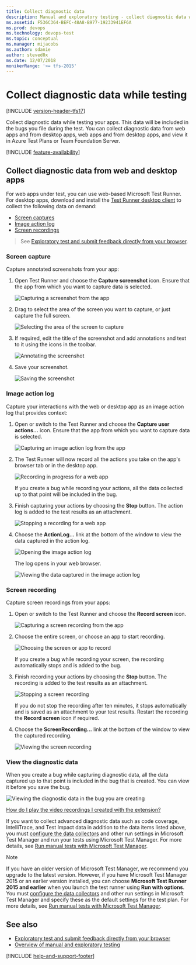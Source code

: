 ```yaml
---
title: Collect diagnostic data
description: Manual and exploratory testing - collect diagnostic data while testing web and desktop apps with Azure DevOps and Team Foundation Server (TFS)
ms.assetid: F536C364-BEFC-48A8-B977-19233941EF6A
ms.prod: devops
ms.technology: devops-test
ms.topic: conceptual
ms.manager: mijacobs
ms.author: sdanie
author: steved0x
ms.date: 12/07/2018
monikerRange: '>= tfs-2015'
---
```


# Collect diagnostic data while testing

[!INCLUDE [version-header-tfs17](_shared/version-header-tfs17.md)] 

Collect diagnostic data while testing your apps.
This data will be included in the bugs you file 
during the test. You can collect diagnostic data from
web apps and from desktop apps, web apps and from desktop apps,
and view it in Azure Test Plans or Team Foundation Server.

[!INCLUDE [feature-availability](_shared/feature-availability.md)] 

<a name="collect-web"></a>
## Collect diagnostic data from web and desktop apps

For web apps under test, you can use web-based Microsoft Test Runner. 
For desktop apps, download and install the [Test Runner desktop client](https://aka.ms/ATPTestRunnerDownload) to collect the following data on demand:

* [Screen captures](#web-screenshot)
* [Image action log](#web-log)
* [Screen recordings](#web-recording)

> See [Exploratory test and submit feedback directly from your browser](perform-exploratory-tests.md).

<a name="web-screenshot"></a>
<a name="collect-desktop"></a>
### Screen capture

Capture annotated screenshots from your app: 

1. Open Test Runner and choose the **Capture screenshot** icon. 
   Ensure that the app from which you want to capture data is selected.

   ![Capturing a screenshot from the app](_img/_shared/collect-diagnostic-data-01.png) 

1. Drag to select the area of the screen you want to 
   capture, or just capture the full screen.
 
   ![Selecting the area of the screen to capture](_img/collect-diagnostic-data/collect-diagnostic-data-03.png) 

1. If required, edit the title of the screenshot and add 
   annotations and text to it using the icons in the toolbar.

   ![Annotating the screenshot](_img/collect-diagnostic-data/collect-diagnostic-data-04.png) 
 
1. Save your screenshot.  

   ![Saving the screenshot](_img/collect-diagnostic-data/collect-diagnostic-data-05.png) 
 
<a name="web-log"></a>
### Image action log

Capture your interactions with the web or desktop app as an image action log that provides context:

1. Open or switch to the Test Runner and choose the **Capture user actions...** icon. 
   Ensure that the app from which you want to capture data is selected.

   ![Capturing an image action log from the app](_img/_shared/collect-diagnostic-data-06.png) 

1. The Test Runner will now record all the actions you take
   on the app's browser tab or in the desktop app.
 
   ![Recording in progress for a web app](_img/collect-diagnostic-data/collect-diagnostic-data-08.png) 

   If you create a bug while recording your actions, all the 
   data collected up to that point will be included in the bug. 

1. Finish capturing your actions by choosing
   the **Stop** button. The action log is added to the test results 
   as an attachment.

   ![Stopping a recording for a web app](_img/collect-diagnostic-data/collect-diagnostic-data-08a.png) 

1. Choose the **ActionLog...** link at the bottom of the window
   to view the data captured in the action log.

   ![Opening the image action log](_img/collect-diagnostic-data/collect-diagnostic-data-09.png) 

   The log opens in your web browser.

   ![Viewing the data captured in the image action log](_img/collect-diagnostic-data/collect-diagnostic-data-10.png) 

<a name="web-recording"></a>
### Screen recording

Capture screen recordings from your apps:

1. Open or switch to the Test Runner and choose the **Record screen** icon. 
 
   ![Capturing a screen recording from the app](_img/_shared/collect-diagnostic-data-11.png) 

1. Choose the entire screen, or choose an app to start recording.
 
   ![Choosing the screen or app to record](_img/collect-diagnostic-data/collect-diagnostic-data-12.png) 

   If you create a bug while recording your screen, the 
   recording automatically stops and is added to the bug. 

1. Finish recording your actions by choosing
   the **Stop** button. The recording is added to the test results 
   as an attachment.
 
   ![Stopping a screen recording](_img/collect-diagnostic-data/collect-diagnostic-data-13.png) 

   If you do not stop the recording after ten minutes, it stops
   automatically and is saved as an attachment to your test results.
   Restart the recording the **Record screen** icon if required. 

1. Choose the **ScreenRecording...** link at the bottom of the window
   to view the captured recording.

   ![Viewing the screen recording](_img/collect-diagnostic-data/collect-diagnostic-data-14.png) 

<a name="view-data"></a>
### View the diagnostic data
 
When you create a bug while capturing diagnostic data, all the data captured 
up to that point is included in the bug that is created. You can
view it before you save the bug.

![Viewing the diagnostic data in the bug you are creating](_img/collect-diagnostic-data/collect-diagnostic-data-15.png) 

[How do I play the video recordings I created with the extension?](reference-qa.md#recording-playback)

If you want to collect advanced diagnostic data such as code coverage, 
IntelliTrace, and Test Impact data in addition to the data items listed above,
you must [configure the data collectors](mtm/collect-more-diagnostic-data-in-manual-tests.md)
and other run settings in Microsoft Test Manager and run your 
tests using Microsoft Test Manager. For more details, see 
[Run manual tests with Microsoft Test Manager](mtm/run-manual-tests-with-microsoft-test-manager.md).
<p />

> [!NOTE]
> If you have an older version of Microsoft Test Manager, we recommend you upgrade to the latest version.
> However, if you have Microsoft Test Manager 2015 or an earlier version installed, you can choose **Microsoft Test Runner 2015 and earlier** when you launch the test runner using **Run with options**.
> You must [configure the data collectors](mtm/collect-more-diagnostic-data-in-manual-tests.md) and other run settings in Microsoft Test Manager and specify these as the default settings for the test plan.
> For more details, see [Run manual tests with Microsoft Test Manager](mtm/run-manual-tests-with-microsoft-test-manager.md).

## See also

* [Exploratory test and submit feedback directly from your browser](perform-exploratory-tests.md)
* [Overview of manual and exploratory testing](index.yml)

[!INCLUDE [help-and-support-footer](_shared/help-and-support-footer.md)] 

